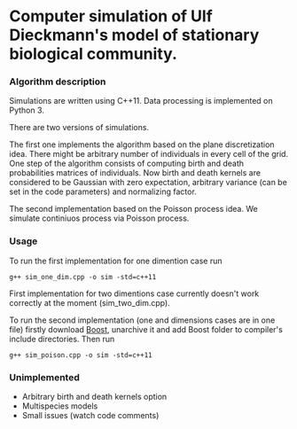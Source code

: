 # Computer simulation of Ulf Dieckmann's model of stationary biological community.

### Algorithm description
Simulations are written using C++11. Data processing is implemented on Python 3.

There are two versions of simulations.

The first one implements the algorithm based on the plane discretization idea. There might be arbitrary number of individuals in every cell of the grid. One step of the algorithm consists of computing birth and death probabilities matrices of individuals. Now birth and death kernels are considered to be Gaussian with zero expectation, arbitrary variance (can be set in the code parameters) and normalizing factor.

The second implementation based on the Poisson process idea. We simulate continiuos process via Poisson process.

### Usage
To run the first implementation for one dimention case run
```
g++ sim_one_dim.cpp -o sim -std=c++11
```
First implementation for two dimentions case currently doesn't work correctly at the moment (sim_two_dim.cpp).

To run the second implementation (one and dimensions cases are in one file) firstly download [Boost](http://www.boost.org), unarchive it and add Boost folder to compiler's include directories. Then run
```
g++ sim_poison.cpp -o sim -std=c++11
```

### Unimplemented
 * Arbitrary birth and death kernels option
 * Multispecies models
 * Small issues (watch code comments)
